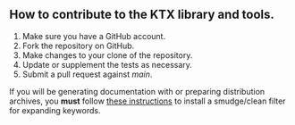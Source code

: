 <!-- Copyright 2013-2020 Mark Callow -->
<!-- SPDX-License-Identifier: Apache-2.0 -->

## How to contribute to the KTX library and tools.

1. Make sure you have a GitHub account.
2. Fork the repository on GitHub.
3. Make changes to your clone of the repository.
4. Update or supplement the tests as necessary.
5. Submit a pull request against _main_.

If you will be generating documentation with or preparing
distribution archives, you **must** follow
[these instructions](README.md#kwexpansion) to install a
smudge/clean filter for expanding keywords.
